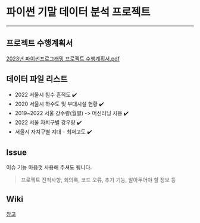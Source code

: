 # 파이썬 기말 데이터 분석 프로젝트
---
## 프로젝트 수행계획서
[2023년 파이썬프로그래밍 프로젝트 수행계획서.pdf](https://github.com/wsw0922/PythonProject/files/11489254/2023.pdf)
## 데이터 파일 리스트
- 2022 서울시 침수 흔적도 :heavy_check_mark:
- 2020 서울시 하수도 및 부대시설 현황 :heavy_check_mark:
- 2019~2022 서울 강수량(월별) -> 머신러닝 사용 :heavy_check_mark:
- 2022 서울 자치구별 강우량 :heavy_check_mark:
- 서울시 자치구별 지대 - 최저고도 :heavy_check_mark:
## Issue
이슈 기능 마음껏 사용해 주셔도 됩니다.
> 프로젝트 진척사항, 회의록, 코드 오류, 추가 기능, 알아두어야 할 정보 등
## Wiki
[참고](https://github.com/wsw0922/PythonProject/wiki/%EC%B0%B8%EA%B3%A0-%EC%9E%90%EB%A3%8C)
